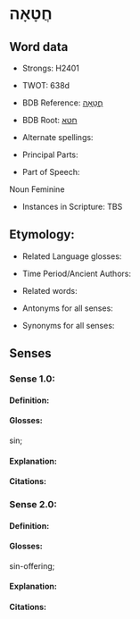 # חֲטָאָה

<!-- Status: S2="NeedsEdits" -->
<!-- Lexica used for edits:   -->

## Word data

* Strongs: H2401

* TWOT: 638d

* BDB Reference: [חֲטָאָה](rc://en/bdb/dict/h.bu.ae)

* BDB Root: [חטא](rc://en/bdb/dict/h.bu.aa)

* Alternate spellings:

* Principal Parts:

* Part of Speech:

Noun Feminine

* Instances in Scripture: TBS

## Etymology:

* Related Language glosses:

* Time Period/Ancient Authors:

* Related words:

* Antonyms for all senses:

* Synonyms for all senses:

## Senses

### Sense 1.0:

#### Definition:

#### Glosses:

sin; 

#### Explanation:

#### Citations:



### Sense 2.0:

#### Definition:

#### Glosses:

sin-offering; 

#### Explanation:

#### Citations:



